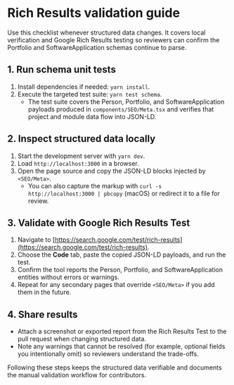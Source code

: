 # Rich Results validation guide

Use this checklist whenever structured data changes. It covers local verification and Google Rich Results testing so reviewers can confirm the Portfolio and SoftwareApplication schemas continue to parse.

## 1. Run schema unit tests

1. Install dependencies if needed: `yarn install`.
2. Execute the targeted test suite: `yarn test schema`.
   - The test suite covers the Person, Portfolio, and SoftwareApplication payloads produced in `components/SEO/Meta.tsx` and verifies that project and module data flow into JSON-LD.

## 2. Inspect structured data locally

1. Start the development server with `yarn dev`.
2. Load `http://localhost:3000` in a browser.
3. Open the page source and copy the JSON-LD blocks injected by `<SEO/Meta>`.
   - You can also capture the markup with `curl -s http://localhost:3000 | pbcopy` (macOS) or redirect it to a file for review.

## 3. Validate with Google Rich Results Test

1. Navigate to [https://search.google.com/test/rich-results](https://search.google.com/test/rich-results).
2. Choose the **Code** tab, paste the copied JSON-LD payloads, and run the test.
3. Confirm the tool reports the Person, Portfolio, and SoftwareApplication entities without errors or warnings.
4. Repeat for any secondary pages that override `<SEO/Meta>` if you add them in the future.

## 4. Share results

- Attach a screenshot or exported report from the Rich Results Test to the pull request when changing structured data.
- Note any warnings that cannot be resolved (for example, optional fields you intentionally omit) so reviewers understand the trade-offs.

Following these steps keeps the structured data verifiable and documents the manual validation workflow for contributors.
